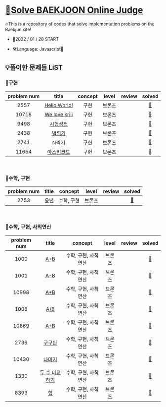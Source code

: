 # [🎯Solve BAEKJOON Online Judge](https://www.acmicpc.net/)

🔥This is a repository of codes that solve implementation problems on the Baekjun site!

- 🎉2022 / 01 / 28 START

- 🛠Language: Javascript🚀

## 💡풀이한 문제들 LiST

### 🦅구현

| problem num |                                                  title                                                  | concept | level  | review |                                                 solved                                                  |
| :---------: | :-----------------------------------------------------------------------------------------------------: | :-----: | :----: | :----: | :-----------------------------------------------------------------------------------------------------: |
|    2557     |                     <a href="https://www.acmicpc.net/problem/2557">Hello World!</a>                     |  구현   | 브론즈 |        |       <a href="https://github.com/Y00NMIN/BAEKJOON/blob/main/Javascript/BOJ2-----/2557.js">📄</a>       |
|    10718    | <a href="https://github.com/Y00NMIN/BAEKJOON/blob/main/Javascript/BOJ1-----/10718.js">We love kriii</a> |  구현   | 브론즈 |        | <a href="https://github.com/byhhh2/Coding-Test-Preparations/blob/master/Python-BAEKJOON/3460.py">📄</a> |
|    9498     |                       <a href="https://www.acmicpc.net/problem/9498">시험성적</a>                       |  구현   | 브론즈 |        |       <a href="https://github.com/Y00NMIN/BAEKJOON/blob/main/Javascript/BOJ9-----/9498.js">📄</a>       |
|    2438     |                        <a href="https://www.acmicpc.net/problem/2438">별찍기</a>                        |  구현   | 브론즈 |        |       <a href="https://github.com/Y00NMIN/BAEKJOON/blob/main/Javascript/BOJ2-----/2438.js">📄</a>       |
|    2741     |                        <a href="https://www.acmicpc.net/problem/2741">N찍기</a>                         |  구현   | 브론즈 |        |       <a href="https://github.com/Y00NMIN/BAEKJOON/blob/main/Javascript/BOJ2-----/2741.js">📄</a>       |
|    11654     |                        <a href="https://www.acmicpc.net/problem/11654">아스키코드</a>                         |  구현   | 브론즈 |        |       <a href="https://github.com/Y00NMIN/BAEKJOON/blob/main/Javascript/BOJ1-----/11654.js">📄</a>       |

<br>

### 🦅수학, 구현

| problem num |                          title                          |  concept   | level  | review |                                           solved                                            |
| :---------: | :-----------------------------------------------------: | :--------: | :----: | :----: | :-----------------------------------------------------------------------------------------: |
|    2753     | <a href="https://www.acmicpc.net/problem/2753">윤년</a> | 수학, 구현 | 브론즈 |        | <a href="https://github.com/Y00NMIN/BAEKJOON/blob/main/Javascript/BOJ2-----/2753.js">📄</a> |

<br>

### 🦅수학, 구현, 사칙연산

| problem num |                               title                               |       concept        | level  | review |                                            solved                                            |
| :---------: | :---------------------------------------------------------------: | :------------------: | :----: | :----: | :------------------------------------------------------------------------------------------: |
|    1000     |      <a href="https://www.acmicpc.net/problem/1000">A+B</a>       | 수학, 구현, 사칙연산 | 브론즈 |        | <a href="https://github.com/Y00NMIN/BAEKJOON/blob/main/Javascript/BOJ1-----/1000.js">📄</a>  |
|    1001     |      <a href="https://www.acmicpc.net/problem/1001">A-B</a>       | 수학, 구현, 사칙연산 | 브론즈 |        | <a href="https://github.com/Y00NMIN/BAEKJOON/blob/main/Javascript/BOJ1-----/1001.js">📄</a>  |
|    10998    |     <a href="https://www.acmicpc.net/problem/10998">A\*B</a>      | 수학, 구현, 사칙연산 | 브론즈 |        | <a href="https://github.com/Y00NMIN/BAEKJOON/blob/main/Javascript/BOJ1-----/10998.js">📄</a> |
|    1008     |      <a href="https://www.acmicpc.net/problem/1008">A/B</a>       | 수학, 구현, 사칙연산 | 브론즈 |        | <a href="https://github.com/Y00NMIN/BAEKJOON/blob/main/Javascript/BOJ1-----/1008.js">📄</a>  |
|    10869    |      <a href="https://www.acmicpc.net/problem/10869">A+B</a>      | 수학, 구현, 사칙연산 | 브론즈 |        | <a href="https://github.com/Y00NMIN/BAEKJOON/blob/main/Javascript/BOJ1-----/10869.js">📄</a> |
|    2739     |     <a href="https://www.acmicpc.net/problem/2739">구구단</a>     | 수학, 구현, 사칙연산 | 브론즈 |        | <a href="https://github.com/Y00NMIN/BAEKJOON/blob/main/Javascript/BOJ2-----/2739.js">📄</a>  |
|    10430    |    <a href="https://www.acmicpc.net/problem/10430">나머지</a>     | 수학, 구현, 사칙연산 | 브론즈 |        | <a href="https://github.com/Y00NMIN/BAEKJOON/blob/main/Javascript/BOJ1-----/10430.js">📄</a> |
|    1330     | <a href="https://www.acmicpc.net/problem/1330">두 수 비교하기</a> | 수학, 구현, 사칙연산 | 브론즈 |        | <a href="https://github.com/Y00NMIN/BAEKJOON/blob/main/Javascript/BOJ1-----/1330.js">📄</a>  |
|    8393     |       <a href="https://www.acmicpc.net/problem/8393">합</a>       | 수학, 구현, 사칙연산 | 브론즈 |        | <a href="https://github.com/Y00NMIN/BAEKJOON/blob/main/Javascript/BOJ8-----/8393.js">📄</a>  |

<br>
